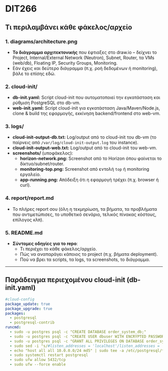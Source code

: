 # DIT266

## Τι περιλαμβάνει κάθε φάκελος/αρχείο

### 1. **diagrams/architecture.png**
- **Το διάγραμμα αρχιτεκτονικής** που έφτιαξες στο draw.io – δείχνει το Project, Internal/External Network (Neutron), Subnet, Router, τα VMs (web/db), Floating IP, Security Groups, Monitoring.
- Εάν έχεις και δεύτερο διάγραμμα (π.χ. ροή δεδομένων ή monitoring), βάλε το επίσης εδώ.

### 2. **cloud-init/**
- **db-init.yaml:** Script cloud-init που αυτοματοποιεί την εγκατάσταση και ρύθμιση PostgreSQL στο db-vm.
- **web-init.yaml:** Script cloud-init για εγκατάσταση Java/Maven/Node.js, clone & build της εφαρμογής, εκκίνηση backend/frontend στο web-vm.

### 3. **logs/**
- **cloud-init-output-db.txt:** Log/output από το cloud-init του db-vm (το παίρνεις από `/var/log/cloud-init-output.log` του instance).
- **cloud-init-output-web.txt:** Log/output από το cloud-init του web-vm.
- **screenshots/** (υποφάκελος):
    - **horizon-network.png:** Screenshot από το Horizon όπου φαίνεται το δίκτυο/subnet/router.
    - **monitoring-top.png:** Screenshot από εντολή `top` ή monitoring εργαλείο.
    - **app-running.png:** Απόδειξη ότι η εφαρμογή τρέχει (π.χ. browser ή curl).

### 4. **report/report.md**
- Το πλήρες report σου (όλη η τεκμηρίωση, τα βήματα, τα προβλήματα που αντιμετώπισες, το υποθετικό σενάριο, τελικός πίνακας κόστους, επίλογος κλπ).

### 5. **README.md**
- **Σύντομες οδηγίες για το repo**:  
  - Τι περιέχει το κάθε φάκελος/αρχείο.
  - Πώς να αναπαράγει κάποιος το project (π.χ. βήματα deployment).
  - Πού να βρει τα scripts, τα logs, τα screenshots, το διάγραμμα.

---

## Παράδειγμα περιεχομένου cloud-init (db-init.yaml)

```yaml
#cloud-config
package_update: true
package_upgrade: true
packages:
  - postgresql
  - postgresql-contrib
runcmd:
  - sudo -u postgres psql -c "CREATE DATABASE order_system_db;"
  - sudo -u postgres psql -c "CREATE USER dbuser WITH ENCRYPTED PASSWORD 'pass123';"
  - sudo -u postgres psql -c "GRANT ALL PRIVILEGES ON DATABASE order_system_db TO dbuser;"
  - sudo sed -i "s/#listen_addresses = 'localhost'/listen_addresses = '*'/g" /etc/postgresql/*/main/postgresql.conf
  - echo "host all all 10.0.0.0/24 md5" | sudo tee -a /etc/postgresql/*/main/pg_hba.conf
  - sudo systemctl restart postgresql
  - sudo ufw allow 5432/tcp
  - sudo ufw --force enable
```
